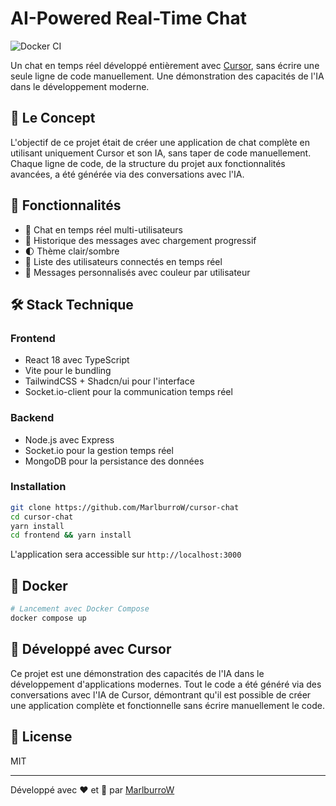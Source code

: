 # AI-Powered Real-Time Chat

![Docker CI](https://github.com/MarlburroW/cursor-chat/actions/workflows/docker-publish.yml/badge.svg)

Un chat en temps réel développé entièrement avec [Cursor](https://cursor.sh/), sans écrire une seule ligne de code manuellement. Une démonstration des capacités de l'IA dans le développement moderne.

## 🎯 Le Concept

L'objectif de ce projet était de créer une application de chat complète en utilisant uniquement Cursor et son IA, sans taper de code manuellement. Chaque ligne de code, de la structure du projet aux fonctionnalités avancées, a été générée via des conversations avec l'IA.

## 🚀 Fonctionnalités

- 💬 Chat en temps réel multi-utilisateurs
- 📜 Historique des messages avec chargement progressif
- 🌓 Thème clair/sombre
- 👥 Liste des utilisateurs connectés en temps réel
- 🎨 Messages personnalisés avec couleur par utilisateur

## 🛠️ Stack Technique

### Frontend

- React 18 avec TypeScript
- Vite pour le bundling
- TailwindCSS + Shadcn/ui pour l'interface
- Socket.io-client pour la communication temps réel

### Backend

- Node.js avec Express
- Socket.io pour la gestion temps réel
- MongoDB pour la persistance des données

### Installation

```bash
git clone https://github.com/MarlburroW/cursor-chat
cd cursor-chat
yarn install
cd frontend && yarn install
```

L'application sera accessible sur `http://localhost:3000`

## 🐳 Docker

```bash
# Lancement avec Docker Compose
docker compose up
```

## 🤖 Développé avec Cursor

Ce projet est une démonstration des capacités de l'IA dans le développement d'applications modernes. Tout le code a été généré via des conversations avec l'IA de Cursor, démontrant qu'il est possible de créer une application complète et fonctionnelle sans écrire manuellement le code.

## 📝 License

MIT

---

Développé avec ❤️ et 🤖 par [MarlburroW](https://github.com/MarlburroW)
